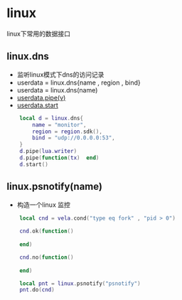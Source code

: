 # linux
linux下常用的数据接口

## linux.dns
- 监听linux模式下dns的访问记录
- userdata = linux.dns{name , region , bind}
- userdata = linux.dns(name)
- [userdata.pipe(v)]()
- [userdata.start]()
```lua
    local d = linux.dns{
        name = "monitor",
        region = region.sdk(),
        bind = "udp://0.0.0.0:53", 
    }
    d.pipe(lua.writer)
    d.pipe(function(tx)  end)
    d.start()
```

## linux.psnotify(name)
- 构造一个linux 监控
```lua
    local cnd = vela.cond("type eq fork" , "pid > 0")
    
    cnd.ok(function()
            
    end)

    cnd.no(function()
            
    end)

    local pnt = linux.psnotify("psnotify")
    pnt.do(cnd)
```


